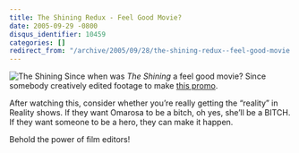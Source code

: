 ```yaml
---
title: The Shining Redux - Feel Good Movie?
date: 2005-09-29 -0800
disqus_identifier: 10459
categories: []
redirect_from: "/archive/2005/09/28/the-shining-redux--feel-good-movie.aspx/"
---
```


![The Shining](https://haacked.com/images/TheShining.jpg) Since when was
*The Shining* a feel good movie? Since somebody creatively edited
footage to make [this
promo](http://waxy.org/random/video/shining_redux.mov).

After watching this, consider whether you’re really getting the
“reality” in Reality shows. If they want Omarosa to be a bitch, oh yes,
she’ll be a BITCH. If they want someone to be a hero, they can make it
happen.

Behold the power of film editors!

